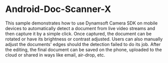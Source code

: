 # Android-Doc-Scanner-X
This sample demonstrates how to use Dynamsoft Camera SDK on mobile devices to automatically detect a document from live video streams and then capture it by a simple click. Once captured, the document can be rotated or have its brightness or contrast adjusted. Users can also manually adjust the documents' edges should the detection failed to do its job. After the editing, the final document can be saved on the phone, uploaded to the cloud or shared in ways like email, air-drop, etc.